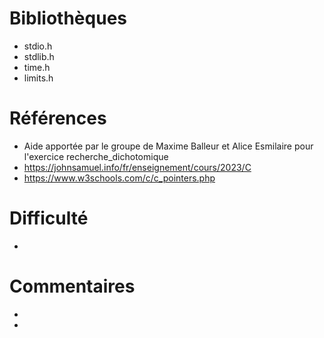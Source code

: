 # Bibliothèques
* stdio.h
* stdlib.h
* time.h
* limits.h

# Références
* Aide apportée par le groupe de Maxime Balleur et Alice Esmilaire pour l'exercice recherche_dichotomique
* https://johnsamuel.info/fr/enseignement/cours/2023/C
* https://www.w3schools.com/c/c_pointers.php

# Difficulté
* 

# Commentaires
* 
* 

